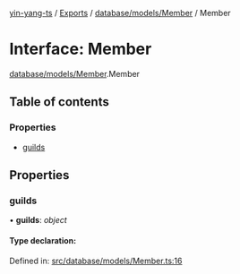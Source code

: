 [yin-yang-ts](../README.md) / [Exports](../modules.md) / [database/models/Member](../modules/database_models_member.md) / Member

# Interface: Member

[database/models/Member](../modules/database_models_member.md).Member

## Table of contents

### Properties

- [guilds](database_models_member.member.md#guilds)

## Properties

### guilds

• **guilds**: *object*

#### Type declaration:

Defined in: [src/database/models/Member.ts:16](https://github.com/DetroitWhiskey136/ying-yang-ts/blob/17c6b1a/src/database/models/Member.ts#L16)
